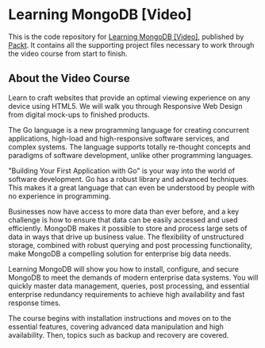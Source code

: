 # Learning MongoDB [Video]
This is the code repository for [Learning MongoDB [Video]](https://www.packtpub.com/big-data-and-business-intelligence/learning-mongodb-video?utm_source=github&utm_medium=repository&utm_campaign=9781783983926), published by [Packt](https://www.packtpub.com/?utm_source=github). It contains all the supporting project files necessary to work through the video course from start to finish.
## About the Video Course
Learn to craft websites that provide an optimal viewing experience on any device using HTML5. We will walk you through Responsive Web Design from digital mock-ups to finished products.

The Go language is a new programming language for creating concurrent applications, high-load and high-responsive software services, and complex systems. The language supports totally re-thought concepts and paradigms of software development, unlike other programming languages.

"Building Your First Application with Go" is your way into the world of software development. Go has a robust library and advanced techniques. This makes it a great language that can even be understood by people with no experience in programming.

	
Businesses now have access to more data than ever before, and a key challenge is how to ensure that data can be easily accessed and used efficiently. MongoDB makes it possible to store and process large sets of data in ways that drive up business value. The flexibility of unstructured storage, combined with robust querying and post processing functionality, make MongoDB a compelling solution for enterprise big data needs.

Learning MongoDB will show you how to install, configure, and secure MongoDB to meet the demands of modern enterprise data systems. You will quickly master data management, queries, post processing, and essential enterprise redundancy requirements to achieve high availability and fast response times.

The course begins with installation instructions and moves on to the essential features, covering advanced data manipulation and high availability. Then, topics such as backup and recovery are covered. Advanced data analysis is demonstrated using both MapReduce and the MongoDB aggregation framework with clear diagrams and examples.

As we move to the end of the course, we delve into SSL security and programmatic access using various languages. You'll also learn about MongoDB’s built-in redundancy and scale features, replica sets, and sharding.

This video course will take you on a journey from all the downright basics of MongoDB to the deployment of a reliable, secure, and enterprise-ready big data solution.

<H2>What You Will Learn</H2>
<DIV class=book-info-will-learn-text>
<UL>
<LI><SPAN style="LINE-HEIGHT: 20px; BACKGROUND-COLOR: transparent">Install MongoDB on Linux and Windows, both manually and using packages</SPAN> 
<LI><SPAN style="LINE-HEIGHT: 20px; BACKGROUND-COLOR: transparent">Configure MongoDB to autostart and access your data using the command line and GUI clients</SPAN> 
<LI><SPAN style="LINE-HEIGHT: 20px; BACKGROUND-COLOR: transparent">Learn how to manage databases, including creation, pruning, backup, and recovery to fulfil your big data needs</SPAN> 
<LI><SPAN style="LINE-HEIGHT: 20px; BACKGROUND-COLOR: transparent">Master how to create map and reduce functions using step-by-step diagrams and examples</SPAN> 
<LI><SPAN style="LINE-HEIGHT: 20px; BACKGROUND-COLOR: transparent">Understand replica sets, failover verification, responsiveness, and load balancing for large scale applications</SPAN> 
<LI><SPAN style="LINE-HEIGHT: 20px; BACKGROUND-COLOR: transparent">Discover how redundancy and filesystem choices impact security</SPAN> 
<LI><SPAN style="LINE-HEIGHT: 20px; BACKGROUND-COLOR: transparent">Delve into advanced topics such as monitoring, automated deployment, sharding, and caching to boost your application</SPAN> </LI></UL></DIV>

## Instructions and Navigation
### Assumed Knowledge
To fully benefit from the coverage included in this course, you will need:<br/>
This video course is a step-by-step tutorial on understanding how to get the best out of MongoDB. The course is laced with well explained examples and explains the concepts along with their practical implementation. It has a repository at your disposal, additional resources, and high-resolution diagrams to make learning a piece of cake. 
### Technical Requirements
This course has the following software requirements:<br/>
One of the following operating systems:
Windows 7, 8.1, or 10
Windows Server 2008 R2 SP1, 2012, or 2016
600 MB of available disk space
The machine does not have version 1.8.4 or earlier of the Simba MongoDB ODBC Driver installed.

## Related Products
* [MongoDB Essentials - A Complete MongoDB Guide [Video]](https://www.packtpub.com/web-development/mongodb-essentials-complete-mongodb-guide-video?utm_source=github&utm_medium=repository&utm_campaign=9781789952438)

* [MongoDB - The Complete Developer's Guide [Video]](https://www.packtpub.com/web-development/mongodb-complete-developers-guide-video?utm_source=github&utm_medium=repository&utm_campaign=9781789954012)

* [MongoDB Administration [Video]](https://www.packtpub.com/big-data-and-business-intelligence/mongodb-administration-video?utm_source=github&utm_medium=repository&utm_campaign=9781787124806)

